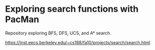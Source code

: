 # Exploring search functions with PacMan

Repository exploring BFS, DFS, UCS, and A* search.

https://inst.eecs.berkeley.edu/~cs188/fa10/projects/search/search.html
